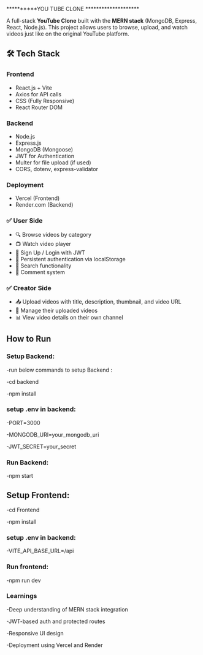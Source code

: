 **********YOU TUBE CLONE ********************

A full-stack **YouTube Clone** built with the **MERN stack** (MongoDB, Express, React, Node.js). This project allows users to browse, upload, and watch videos just like on the original YouTube platform.


## 🛠️ Tech Stack

### Frontend
- React.js + Vite
- Axios for API calls
- CSS (Fully Responsive)
- React Router DOM

### Backend
- Node.js
- Express.js
- MongoDB (Mongoose)
- JWT for Authentication
- Multer for file upload (if used)
- CORS, dotenv, express-validator

### Deployment
- Vercel (Frontend)
- Render.com (Backend)


### ✅ User Side
- 🔍 Browse videos by category
- 📺 Watch video player
- 🔐 Sign Up / Login with JWT
- 🔗 Persistent authentication via localStorage
- 🔎 Search functionality
- 💬 Comment system 

### ✅ Creator Side
- 📤 Upload videos with title, description, thumbnail, and video URL
- 📝 Manage their uploaded videos
- 📊 View video details on their own channel

## How to Run 

### Setup Backend:
-run below commands to setup Backend :

-cd backend

-npm install


### setup .env in backend:
-PORT=3000

-MONGODB_URI=your_mongodb_uri

-JWT_SECRET=your_secret

### Run Backend:
-npm start

##  Setup Frontend:

-cd Frontend

-npm install

### setup .env in backend:

-VITE_API_BASE_URL=/api

### Run frontend:

-npm run dev

### Learnings
-Deep understanding of MERN stack integration

-JWT-based auth and protected routes

-Responsive UI design 

-Deployment using Vercel and Render
